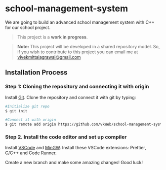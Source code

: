 # school-management-system

We are going to build an advanced school management system with C++ for our school project. 


> This project is a **work in progress**. 

>**Note:** This project will be developed in a shared repository model. So, if you wish to contribute to this project you can email me at vivekmittalagrawal@gmail.com 


## Installation Process

### Step 1: Cloning the repository and connecting it with origin
Install [Git](https://git-scm.com/). Clone the repository and connect it with git by typing:

```bash
#Initialize git repo
$ git init

#Connect it with origin
$ git remote add origin https://github.com/vkWeb/school-management-system.git
```

### Step 2. Install the code editor and set up compiler
Install [VSCode](https://code.visualstudio.com/) and [MinGW](http://www.mingw.org/).
Install these VSCode extensions: Prettier, C/C++ and Code Runner.

Create a new branch and make some amazing changes! Good luck!
